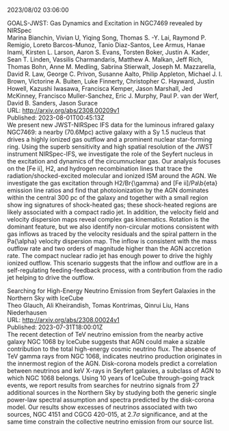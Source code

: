 2023/08/02 03:06:00  

GOALS-JWST: Gas Dynamics and Excitation in NGC7469 revealed by NIRSpec  
Marina Bianchin, Vivian U, Yiqing Song, Thomas S. -Y. Lai, Raymond P. Remigio, Loreto Barcos-Munoz, Tanio Diaz-Santos, Lee Armus, Hanae Inami, Kirsten L. Larson, Aaron S. Evans, Torsten Boker, Justin A. Kader, Sean T. Linden, Vassilis Charmandaris, Matthew A. Malkan, Jeff Rich, Thomas Bohn, Anne M. Medling, Sabrina Stierwalt, Joseph M. Mazzarella, David R. Law, George C. Privon, Susanne Aalto, Philip Appleton, Michael J. I. Brown, Victorine A. Buiten, Luke Finnerty, Christopher C. Hayward, Justin Howell, Kazushi Iwasawa, Francisca Kemper, Jason Marshall, Jed McKinney, Francisco Muller-Sanchez, Eric J. Murphy, Paul P. van der Werf, David B. Sanders, Jason Surace  
URL: http://arxiv.org/abs/2308.00209v1  
Published: 2023-08-01T00:45:13Z  
  We present new JWST-NIRSpec IFS data for the luminous infrared galaxy NGC7469: a nearby (70.6Mpc) active galaxy with a Sy 1.5 nucleus that drives a highly ionized gas outflow and a prominent nuclear star-forming ring. Using the superb sensitivity and high spatial resolution of the JWST instrument NIRSpec-IFS, we investigate the role of the Seyfert nucleus in the excitation and dynamics of the circumnuclear gas. Our analysis focuses on the [Fe ii], H2, and hydrogen recombination lines that trace the radiation/shocked-excited molecular and ionized ISM around the AGN. We investigate the gas excitation through H2/Br{\gamma} and [Fe ii]/Pa\b{eta} emission line ratios and find that photoionization by the AGN dominates within the central 300 pc of the galaxy and together with a small region show ing signatures of shock-heated gas; these shock-heated regions are likely associated with a compact radio jet. In addition, the velocity field and velocity dispersion maps reveal complex gas kinematics. Rotation is the dominant feature, but we also identify non-circular motions consistent with gas inflows as traced by the velocity residuals and the spiral pattern in the Pa{\alpha} velocity dispersion map. The inflow is consistent with the mass outflow rate and two orders of magnitude higher than the AGN accretion rate. The compact nuclear radio jet has enough power to drive the highly ionized outflow. This scenario suggests that the inflow and outflow are in a self-regulating feeding-feedback process, with a contribution from the radio jet helping to drive the outflow.   

Searching for High-Energy Neutrino Emission from Seyfert Galaxies in the
  Northern Sky with IceCube  
Theo Glauch, Ali Kheirandish, Tomas Kontrimas, Qinrui Liu, Hans Niederhausen  
URL: http://arxiv.org/abs/2308.00024v1  
Published: 2023-07-31T18:00:01Z  
  The recent detection of TeV neutrino emission from the nearby active galaxy NGC 1068 by IceCube suggests that AGN could make a sizable contribution to the total high-energy cosmic neutrino flux. The absence of TeV gamma rays from NGC 1068, indicates neutrino production originates in the innermost region of the AGN. Disk-corona models predict a correlation between neutrinos and keV X-rays in Seyfert galaxies, a subclass of AGN to which NGC 1068 belongs. Using 10 years of IceCube through-going track events, we report results from searches for neutrino signals from 27 additional sources in the Northern Sky by studying both the generic single power-law spectral assumption and spectra predicted by the disk-corona model. Our results show excesses of neutrinos associated with two sources, NGC 4151 and CGCG 420-015, at 2.7$\sigma$ significance, and at the same time constrain the collective neutrino emission from our source list.   

